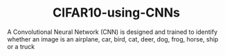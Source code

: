 # <div align="center">CIFAR10-using-CNNs</div>
A Convolutional Neural Network (CNN) is designed and trained to identify whether an image is an airplane, car, bird, cat, deer, dog, frog, horse, ship or a truck
